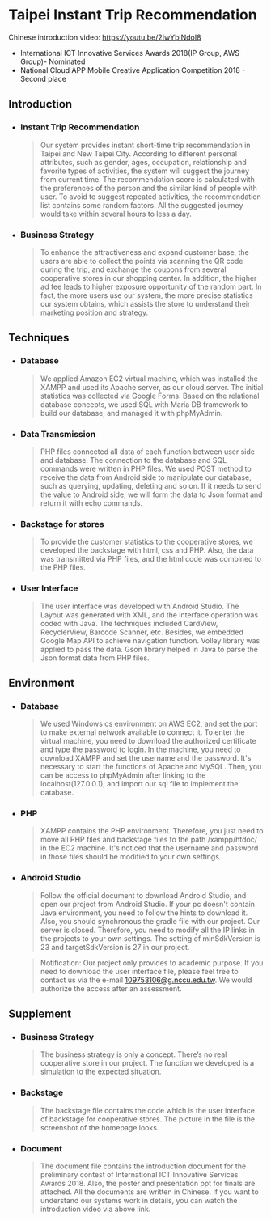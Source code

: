 # Taipei Instant Trip Recommendation

Chinese introduction video: https://youtu.be/2IwYbiNdoI8
* International ICT Innovative Services Awards 2018(IP Group, AWS Group)- Nominated
* National Cloud APP Mobile Creative Application Competition 2018 - Second place

Introduction
----
* ### Instant Trip Recommendation
  >Our system provides instant short-time trip recommendation in Taipei and New Taipei City. According to different personal attributes, such as gender, ages, occupation, relationship and favorite types of activities, the system will suggest the journey from current time. The recommendation score is calculated with the preferences of the person and the similar kind of people with user. To avoid to suggest repeated activities, the recommendation list contains some random factors. All the suggested journey would take within several hours to less a day.

* ### Business Strategy 
  >To enhance the attractiveness and expand customer base, the users are able to collect the points via scanning the QR code during the trip, and exchange the coupons from several cooperative stores in our shopping center. In addition, the higher ad fee leads to higher exposure opportunity of the random part. In fact, the more users use our system, the more precise statistics our system obtains, which assists the store to understand their marketing position and strategy. 

Techniques
----
* ### Database
  > We applied Amazon EC2 virtual machine, which was installed the XAMPP and used its Apache server, as our cloud server. The initial statistics was collected via Google Forms. Based on the relational database concepts, we used SQL with Maria DB framework to build our database, and managed it with phpMyAdmin.

* ### Data Transmission
  >PHP files connected all data of each function between user side and database. The connection to the database and SQL commands were written in PHP files. We used POST method to receive the data from Android side to manipulate our database, such as querying, updating, deleting and so on. If it needs to send the value to Android side, we will form the data to Json format and return it with echo commands.

* ### Backstage for stores
  >To provide the customer statistics to the cooperative stores, we developed the backstage with html, css and PHP. Also, the data was transmitted via PHP files, and the html code was combined to the PHP files.

* ### User Interface
  >The user interface was developed with Android Studio. The Layout was generated with XML, and the interface operation was coded with Java. The techniques included CardView, RecyclerView, Barcode Scanner, etc. Besides, we embedded Google Map API to achieve navigation function. Volley library was applied to pass the data. Gson library helped in Java to parse the Json format data from PHP files.


Environment
----
* ### Database
  >We used Windows os environment on AWS EC2, and set the port to make external network available to connect it. To enter the virtual machine, you need to download the authorized certificate and type the password to login. In the machine, you need to download XAMPP and set the username and the password. It's necessary to start the functions of Apache and MySQL. Then, you can be access to phpMyAdmin after linking to the localhost(127.0.0.1), and import our sql file to implement the database.

* ### PHP
  >XAMPP contains the PHP environment. Therefore, you just need to move all PHP files and backstage files to the path /xampp/htdoc/ in the EC2 machine. It's noticed that the username and password in those files should be modified to your own settings.

* ### Android Studio
  >Follow the official document to download Android Studio, and open our project from Android Studio. If your pc doesn't contain Java environment, you need to follow the hints to download it. Also, you should synchronous the gradle file with our project. Our server is closed. Therefore, you need to modify all the IP links in the projects to your own settings. The setting of minSdkVersion is 23 and targetSdkVersion is 27 in our project. <br>
  
  >Notification: Our project only provides to academic purpose. If you need to download the user interface file, please feel free to contact us via the e-mail 109753106@g.nccu.edu.tw. We would authorize the access after an assessment.

Supplement
----
* ### Business Strategy
  >The business strategy is only a concept. There’s no real cooperative store in our project. The function we developed is a simulation to the expected situation.

* ### Backstage
  >The backstage file contains the code which is the user interface of backstage for cooperative stores. The picture in the file is the screenshot of the homepage looks.

* ### Document
  >The document file contains the introduction document for the preliminary contest of International ICT Innovative Services Awards 2018. Also, the poster and presentation ppt for finals are attached. All the documents are written in Chinese. If you want to understand our systems work in details, you can watch the introduction video via above link.
